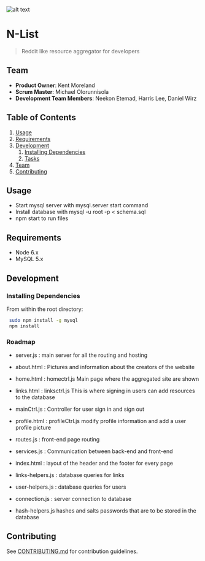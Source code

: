 ![alt text](https://github.com/michaelolo24/N-List/blob/master/client/style/images/n-list-logo_125.png "N-List")

# N-List
> Reddit like resource aggregator for developers

## Team

  - __Product Owner__: Kent Moreland
  - __Scrum Master__: Michael Olorunnisola
  - __Development Team Members__: Neekon Etemad, Harris Lee, Daniel Wirz

## Table of Contents

1. [Usage](#Usage)
1. [Requirements](#requirements)
1. [Development](#development)
    1. [Installing Dependencies](#installing-dependencies)
    1. [Tasks](#tasks)
1. [Team](#team)
1. [Contributing](#contributing)

## Usage

- Start mysql server with mysql.server start command
- Install database with mysql -u root -p < schema.sql
- npm start to run files

## Requirements

- Node 6.x
- MySQL 5.x


## Development

### Installing Dependencies

From within the root directory:

```sh
 sudo npm install -g mysql
 npm install
```

### Roadmap

- server.js : main server for all the routing and hosting

- about.html : Pictures and information about the creators of the website

- home.html : homectrl.js Main page where the aggregated site are shown

- links.html : linksctrl.js This is where signing in users can add resources to the database

- mainCtrl.js : Controller for user sign in and sign out

- profile.html : profileCtrl.js modify profile information and add a user profile picture

- routes.js : front-end page routing

- services.js : Communication between back-end and front-end

- index.html : layout of the header and the footer for every page

- links-helpers.js : database queries for links

- user-helpers.js : database queries for users

- connection.js : server connection to database

- hash-helpers.js hashes and salts passwords that are to be stored in the database


## Contributing

See [CONTRIBUTING.md](CONTRIBUTING.md) for contribution guidelines.
